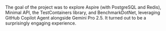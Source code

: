 The goal of the project was to explore Aspire (with PostgreSQL and Redis), Minimal API, the TestContainers library, and BenchmarkDotNet, leveraging GitHub Copilot Agent alongside Gemini Pro 2.5.
It turned out to be a surprisingly engaging experience.
